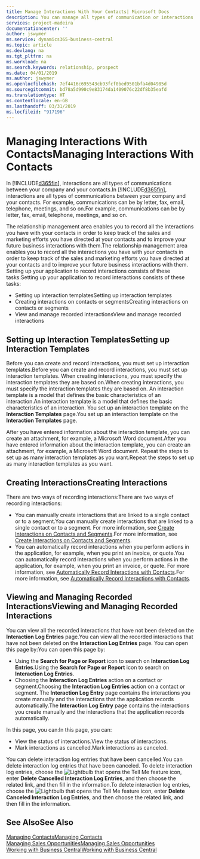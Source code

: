 ```yaml
---
title: Manage Interactions With Your Contacts| Microsoft Docs
description: You can manage all types of communication or interactions between your company and your contacts, for example, letters, phone calls, meetings, and so on.
services: project-madeira
documentationcenter: ''
author: jswymer
ms.service: dynamics365-business-central
ms.topic: article
ms.devlang: na
ms.tgt_pltfrm: na
ms.workload: na
ms.search.keywords: relationship, prospect
ms.date: 04/01/2019
ms.author: jswymer
ms.openlocfilehash: 7ef4416c695543cb93fcf0bed9501bfa4d04985d
ms.sourcegitcommit: bd78a5d990c9e83174da1409076c22df8b35eafd
ms.translationtype: HT
ms.contentlocale: en-GB
ms.lasthandoff: 03/31/2019
ms.locfileid: "917196"
---
```

# <a name="managing-interactions-with-contacts"></a><span data-ttu-id="6b8da-103">Managing Interactions With Contacts</span><span class="sxs-lookup"><span data-stu-id="6b8da-103">Managing Interactions With Contacts</span></span>
<span data-ttu-id="6b8da-104">In [!INCLUDE[d365fin](includes/d365fin_md.md)], interactions are all types of communications between your company and your contacts.</span><span class="sxs-lookup"><span data-stu-id="6b8da-104">In [!INCLUDE[d365fin](includes/d365fin_md.md)], interactions are all types of communications between your company and your contacts.</span></span> <span data-ttu-id="6b8da-105">For example, communications can be by letter, fax, email, telephone, meetings, and so on.</span><span class="sxs-lookup"><span data-stu-id="6b8da-105">For example, communications can be by letter, fax, email, telephone, meetings, and so on.</span></span>

<span data-ttu-id="6b8da-106">The relationship management area enables you to record all the interactions you have with your contacts in order to keep track of the sales and marketing efforts you have directed at your contacts and to improve your future business interactions with them.</span><span class="sxs-lookup"><span data-stu-id="6b8da-106">The relationship management area enables you to record all the interactions you have with your contacts in order to keep track of the sales and marketing efforts you have directed at your contacts and to improve your future business interactions with them.</span></span> <span data-ttu-id="6b8da-107">Setting up your application to record interactions consists of these tasks:</span><span class="sxs-lookup"><span data-stu-id="6b8da-107">Setting up your application to record interactions consists of these tasks:</span></span>

* <span data-ttu-id="6b8da-108">Setting up interaction templates</span><span class="sxs-lookup"><span data-stu-id="6b8da-108">Setting up interaction templates</span></span>  
* <span data-ttu-id="6b8da-109">Creating interactions on contacts or segments</span><span class="sxs-lookup"><span data-stu-id="6b8da-109">Creating interactions on contacts or segments</span></span>  
* <span data-ttu-id="6b8da-110">View and manage recorded interactions</span><span class="sxs-lookup"><span data-stu-id="6b8da-110">View and manage recorded interactions</span></span>  

##  <a name="setting-up-interaction-templates"></a><span data-ttu-id="6b8da-111">Setting up Interaction Templates</span><span class="sxs-lookup"><span data-stu-id="6b8da-111">Setting up Interaction Templates</span></span>
<span data-ttu-id="6b8da-112">Before you can create and record interactions, you must set up interaction templates.</span><span class="sxs-lookup"><span data-stu-id="6b8da-112">Before you can create and record interactions, you must set up interaction templates.</span></span> <span data-ttu-id="6b8da-113">When creating interactions, you must specify the interaction templates they are based on.</span><span class="sxs-lookup"><span data-stu-id="6b8da-113">When creating interactions, you must specify the interaction templates they are based on.</span></span> <span data-ttu-id="6b8da-114">An interaction template is a model that defines the basic characteristics of an interaction.</span><span class="sxs-lookup"><span data-stu-id="6b8da-114">An interaction template is a model that defines the basic characteristics of an interaction.</span></span>
<span data-ttu-id="6b8da-115">You set up an interaction template on the **Interaction Templates** page.</span><span class="sxs-lookup"><span data-stu-id="6b8da-115">You set up an interaction template on the **Interaction Templates** page.</span></span>

<span data-ttu-id="6b8da-116">After you have entered information about the interaction template, you can create an attachment, for example, a Microsoft Word document.</span><span class="sxs-lookup"><span data-stu-id="6b8da-116">After you have entered information about the interaction template, you can create an attachment, for example, a Microsoft Word document.</span></span> <span data-ttu-id="6b8da-117">Repeat the steps to set up as many interaction templates as you want.</span><span class="sxs-lookup"><span data-stu-id="6b8da-117">Repeat the steps to set up as many interaction templates as you want.</span></span>  

## <a name="creating-interactions"></a><span data-ttu-id="6b8da-118">Creating Interactions</span><span class="sxs-lookup"><span data-stu-id="6b8da-118">Creating Interactions</span></span>
<span data-ttu-id="6b8da-119">There are two ways of recording interactions:</span><span class="sxs-lookup"><span data-stu-id="6b8da-119">There are two ways of recording interactions:</span></span>

* <span data-ttu-id="6b8da-120">You can manually create interactions that are linked to a single contact or to a segment.</span><span class="sxs-lookup"><span data-stu-id="6b8da-120">You can manually create interactions that are linked to a single contact or to a segment.</span></span> <span data-ttu-id="6b8da-121">For more information, see [Create Interactions on Contacts and Segments](marketing-how-create-interactions.md).</span><span class="sxs-lookup"><span data-stu-id="6b8da-121">For more information, see [Create Interactions on Contacts and Segments](marketing-how-create-interactions.md).</span></span>  
* <span data-ttu-id="6b8da-122">You can automatically record interactions when you perform actions in the application, for example, when you print an invoice, or quote.</span><span class="sxs-lookup"><span data-stu-id="6b8da-122">You can automatically record interactions when you perform actions in the application, for example, when you print an invoice, or quote.</span></span> <span data-ttu-id="6b8da-123">For more information, see [Automatically Record Interactions with Contacts](marketing-auto-record-interactions.md).</span><span class="sxs-lookup"><span data-stu-id="6b8da-123">For more information, see [Automatically Record Interactions with Contacts](marketing-auto-record-interactions.md).</span></span>

## <a name="viewing-and-managing-recorded-interactions"></a><span data-ttu-id="6b8da-124">Viewing and Managing Recorded Interactions</span><span class="sxs-lookup"><span data-stu-id="6b8da-124">Viewing and Managing Recorded Interactions</span></span>
<span data-ttu-id="6b8da-125">You can view all the recorded interactions that have not been deleted on the **Interaction Log Entries** page.</span><span class="sxs-lookup"><span data-stu-id="6b8da-125">You can view all the recorded interactions that have not been deleted on the **Interaction Log Entries** page.</span></span> <span data-ttu-id="6b8da-126">You can open this page by:</span><span class="sxs-lookup"><span data-stu-id="6b8da-126">You can open this page by:</span></span>

* <span data-ttu-id="6b8da-127">Using the **Search for Page or Report** icon to search on **Interaction Log Entries**.</span><span class="sxs-lookup"><span data-stu-id="6b8da-127">Using the **Search for Page or Report** icon to search on **Interaction Log Entries**.</span></span>
* <span data-ttu-id="6b8da-128">Choosing the **Interaction Log Entries** action on a contact or segment.</span><span class="sxs-lookup"><span data-stu-id="6b8da-128">Choosing the **Interaction Log Entries** action on a contact or segment.</span></span>
  <span data-ttu-id="6b8da-129">The **Interaction Log Entry** page contains the interactions you create manually and the interactions that the application records automatically.</span><span class="sxs-lookup"><span data-stu-id="6b8da-129">The **Interaction Log Entry** page contains the interactions you create manually and the interactions that the application records automatically.</span></span>

<span data-ttu-id="6b8da-130">In this page, you can:</span><span class="sxs-lookup"><span data-stu-id="6b8da-130">In this page, you can:</span></span>

* <span data-ttu-id="6b8da-131">View the status of interactions.</span><span class="sxs-lookup"><span data-stu-id="6b8da-131">View the status of interactions.</span></span>
* <span data-ttu-id="6b8da-132">Mark interactions as cancelled.</span><span class="sxs-lookup"><span data-stu-id="6b8da-132">Mark interactions as canceled.</span></span>

<span data-ttu-id="6b8da-133">You can delete interaction log entries that have been cancelled.</span><span class="sxs-lookup"><span data-stu-id="6b8da-133">You can delete interaction log entries that have been canceled.</span></span> <span data-ttu-id="6b8da-134">To delete interaction log entries, choose the ![Lightbulb that opens the Tell Me feature](media/ui-search/search_small.png "Tell me what you want to do") icon, enter **Delete Cancelled Interaction Log Entries**, and then choose the related link, and then fill in the information.</span><span class="sxs-lookup"><span data-stu-id="6b8da-134">To delete interaction log entries, choose the ![Lightbulb that opens the Tell Me feature](media/ui-search/search_small.png "Tell me what you want to do") icon, enter **Delete Canceled Interaction Log Entries**, and then choose the related link, and then fill in the information.</span></span>

## <a name="see-also"></a><span data-ttu-id="6b8da-135">See Also</span><span class="sxs-lookup"><span data-stu-id="6b8da-135">See Also</span></span>
[<span data-ttu-id="6b8da-136">Managing Contacts</span><span class="sxs-lookup"><span data-stu-id="6b8da-136">Managing Contacts</span></span>](marketing-contacts.md)  
[<span data-ttu-id="6b8da-137">Managing Sales Opportunities</span><span class="sxs-lookup"><span data-stu-id="6b8da-137">Managing Sales Opportunities</span></span>](marketing-manage-sales-opportunities.md)  
[<span data-ttu-id="6b8da-138">Working with Business Central</span><span class="sxs-lookup"><span data-stu-id="6b8da-138">Working with Business Central</span></span>](ui-work-product.md)  
